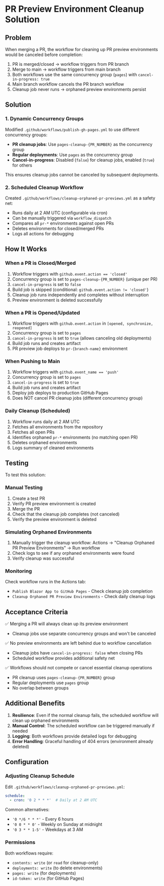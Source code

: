 # PR Preview Environment Cleanup Solution

## Problem

When merging a PR, the workflow for cleaning up PR preview environments would be canceled before completion:

1. PR is merged/closed → workflow triggers from PR branch
2. Merge to main → workflow triggers from main branch
3. Both workflows use the same concurrency group (`pages`) with `cancel-in-progress: true`
4. Main branch workflow cancels the PR branch workflow
5. Cleanup job never runs → orphaned preview environments persist

## Solution

### 1. Dynamic Concurrency Groups

Modified `.github/workflows/publish-gh-pages.yml` to use different concurrency groups:

- **PR cleanup jobs**: Use `pages-cleanup-{PR_NUMBER}` as the concurrency group
- **Regular deployments**: Use `pages` as the concurrency group
- **Cancel-in-progress**: Disabled (`false`) for cleanup jobs, enabled (`true`) for others

This ensures cleanup jobs cannot be canceled by subsequent deployments.

### 2. Scheduled Cleanup Workflow

Created `.github/workflows/cleanup-orphaned-pr-previews.yml` as a safety net:

- Runs daily at 2 AM UTC (configurable via cron)
- Can be manually triggered via `workflow_dispatch`
- Compares all `pr-*` environments against open PRs
- Deletes environments for closed/merged PRs
- Logs all actions for debugging

## How It Works

### When a PR is Closed/Merged

1. Workflow triggers with `github.event.action == 'closed'`
2. Concurrency group is set to `pages-cleanup-{PR_NUMBER}` (unique per PR)
3. `cancel-in-progress` is set to `false`
4. Build job is skipped (conditional: `github.event.action != 'closed'`)
5. Cleanup job runs independently and completes without interruption
6. Preview environment is deleted successfully

### When a PR is Opened/Updated

1. Workflow triggers with `github.event.action` in `[opened, synchronize, reopened]`
2. Concurrency group is set to `pages`
3. `cancel-in-progress` is set to `true` (allows canceling old deployments)
4. Build job runs and creates artifact
5. PR preview job deploys to `pr-{branch-name}` environment

### When Pushing to Main

1. Workflow triggers with `github.event_name == 'push'`
2. Concurrency group is set to `pages`
3. `cancel-in-progress` is set to `true`
4. Build job runs and creates artifact
5. Deploy job deploys to production GitHub Pages
6. Does NOT cancel PR cleanup jobs (different concurrency group)

### Daily Cleanup (Scheduled)

1. Workflow runs daily at 2 AM UTC
2. Fetches all environments from the repository
3. Fetches all open PRs
4. Identifies orphaned `pr-*` environments (no matching open PR)
5. Deletes orphaned environments
6. Logs summary of cleaned environments

## Testing

To test this solution:

### Manual Testing

1. Create a test PR
2. Verify PR preview environment is created
3. Merge the PR
4. Check that the cleanup job completes (not canceled)
5. Verify the preview environment is deleted

### Simulating Orphaned Environments

1. Manually trigger the cleanup workflow: Actions → "Cleanup Orphaned PR Preview Environments" → Run workflow
2. Check logs to see if any orphaned environments were found
3. Verify cleanup was successful

### Monitoring

Check workflow runs in the Actions tab:
- `Publish Blazor App to GitHub Pages` - Check cleanup job completion
- `Cleanup Orphaned PR Preview Environments` - Check daily cleanup logs

## Acceptance Criteria

✅ Merging a PR will always clean up its preview environment
- Cleanup jobs use separate concurrency groups and won't be canceled

✅ No preview environments are left behind due to workflow cancellation
- Cleanup jobs have `cancel-in-progress: false` when closing PRs
- Scheduled workflow provides additional safety net

✅ Workflows should not compete or cancel essential cleanup operations
- PR cleanup uses `pages-cleanup-{PR_NUMBER}` group
- Regular deployments use `pages` group
- No overlap between groups

## Additional Benefits

1. **Resilience**: Even if the normal cleanup fails, the scheduled workflow will clean up orphaned environments
2. **Manual Control**: The scheduled workflow can be triggered manually if needed
3. **Logging**: Both workflows provide detailed logs for debugging
4. **Error Handling**: Graceful handling of 404 errors (environment already deleted)

## Configuration

### Adjusting Cleanup Schedule

Edit `.github/workflows/cleanup-orphaned-pr-previews.yml`:

```yaml
schedule:
  - cron: '0 2 * * *'  # Daily at 2 AM UTC
```

Common alternatives:
- `'0 */6 * * *'` - Every 6 hours
- `'0 0 * * 0'` - Weekly on Sunday at midnight
- `'0 3 * * 1-5'` - Weekdays at 3 AM

### Permissions

Both workflows require:
- `contents: write` (or `read` for cleanup-only)
- `deployments: write` (to delete environments)
- `pages: write` (for deployments)
- `id-token: write` (for GitHub Pages)
